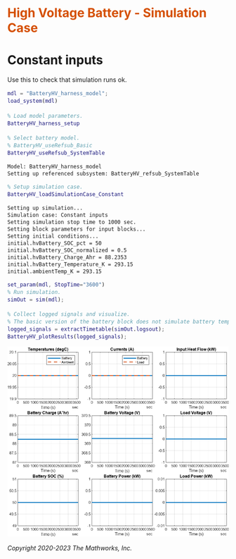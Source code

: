 
<a name="T_1FFD3858"></a>

# <span style="color:rgb(213,80,0)">High Voltage Battery \- Simulation Case</span>
<a name="H_1B376934"></a>

# Constant inputs

Use this to check that simulation runs ok.

```matlab
mdl = "BatteryHV_harness_model";
load_system(mdl)

% Load model parameters.
BatteryHV_harness_setup

% Select battery model.
% BatteryHV_useRefsub_Basic
BatteryHV_useRefsub_SystemTable
```

```matlabTextOutput
Model: BatteryHV_harness_model
Setting up referenced subsystem: BatteryHV_refsub_SystemTable
```

```matlab
% Setup simulation case.
BatteryHV_loadSimulationCase_Constant
```

```matlabTextOutput
Setting up simulation...
Simulation case: Constant inputs
Setting simulation stop time to 1000 sec.
Setting block parameters for input blocks...
Setting initial conditions...
initial.hvBattery_SOC_pct = 50
initial.hvBattery_SOC_normalized = 0.5
initial.hvBattery_Charge_Ahr = 88.2353
initial.hvBattery_Temperature_K = 293.15
initial.ambientTemp_K = 293.15
```

```matlab
set_param(mdl, StopTime="3600")
% Run simulation.
simOut = sim(mdl);

% Collect logged signals and visualize.
% The basic version of the battery block does not simulate battery temperature.
logged_signals = extractTimetable(simOut.logsout);
BatteryHV_plotResults(logged_signals);
```

<center><img src="media/BatteryHV_Case_Constant_media/figure_0.png" width="702" alt="figure_0.png"></center>


*Copyright 2020\-2023 The Mathworks, Inc.*

